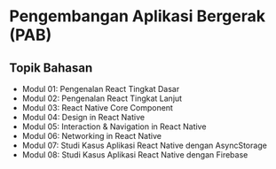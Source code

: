 # Pengembangan Aplikasi Bergerak (PAB)

## Topik Bahasan

- Modul 01: Pengenalan React Tingkat Dasar
- Modul 02: Pengenalan React Tingkat Lanjut
- Modul 03: React Native Core Component
- Modul 04: Design in React Native
- Modul 05: Interaction & Navigation in React Native
- Modul 06: Networking in React Native
- Modul 07: Studi Kasus Aplikasi React Native dengan AsyncStorage
- Modul 08: Studi Kasus Aplikasi React Native dengan Firebase
